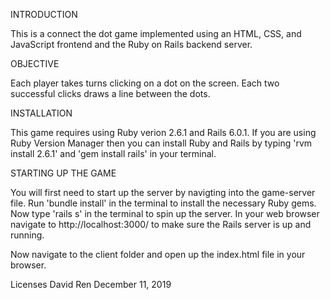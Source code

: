 INTRODUCTION

This is a connect the dot game implemented using an HTML, CSS, and JavaScript frontend and the Ruby on Rails backend server.

OBJECTIVE

Each player takes turns clicking on a dot on the screen. Each two successful clicks draws a line between the dots.

INSTALLATION

This game requires using Ruby verion 2.6.1 and Rails 6.0.1. If you are using Ruby Version Manager then you can install Ruby and Rails by typing 'rvm install 2.6.1' and 'gem install rails' in your terminal.

STARTING UP THE GAME

You will first need to start up the server by navigting into the game-server file. Run 'bundle install' in the terminal to install the necessary Ruby gems. Now type 'rails s' in the terminal to spin up the server. In your web browser navigate to http://localhost:3000/ to make sure the Rails server is up and running.

Now navigate to the client folder and open up the index.html file in your browser.


Licenses David Ren December 11, 2019